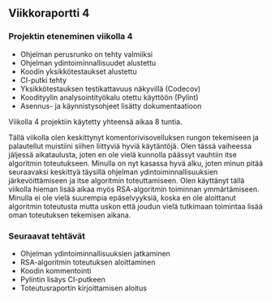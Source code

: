 ## Viikkoraportti 4

### Projektin eteneminen viikolla 4

- Ohjelman perusrunko on tehty valmiiksi
- Ohjelman ydintoiminnallisuudet alustettu
- Koodin yksikkötestaukset alustettu
- CI-putki tehty
- Yksikkötestauksen testikattavuus näkyvillä (Codecov)
- Koodityylin analysointityökalu otettu käyttöön (Pylint)
- Asennus- ja käynnistysohjeet lisätty dokumentaatioon

Viikolla 4 projektiin käytetty yhteensä aikaa 8 tuntia.

Tällä viikolla olen keskittynyt komentorivisovelluksen rungon tekemiseen ja palautellut muistiini siihen liittyviä hyviä käytäntöjä. Olen tässä vaiheessa jäljessä aikataulusta, joten en ole vielä kunnolla päässyt vauhtiin itse algoritmin toteutukseen. Minulla on nyt kasassa hyvä alku, joten minun pitää seuraavaksi keskittyä täysillä ohjelman ydintoiminnallisuuksien järkevöittämiseen ja itse algoritmin toteuttamiseen. Olen käyttänyt tällä viikolla hieman lisää aikaa myös RSA-algoritmin toiminnan ymmärtämiseen. Minulla ei ole vielä suurempia epäselvyyksiä, koska en ole aloittanut algoritmin toteutusta mutta uskon että joudun vielä tutkimaan toimintaa lisää oman toteutuksen tekemisen aikana.

### Seuraavat tehtävät

- Ohjelman ydintoiminnallisuuksien jatkaminen
- RSA-algoritmin toteutuksen aloittaminen
- Koodin kommentointi
- Pylintin lisäys CI-putkeen
- Toteutusraportin kirjoittamisen aloitus
